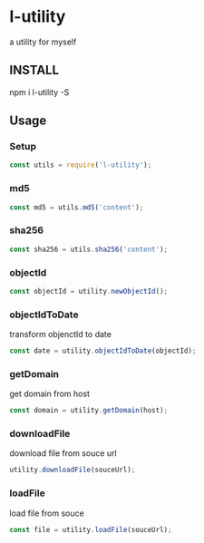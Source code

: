 # l-utility
a utility for myself

## INSTALL
npm i l-utility -S

## Usage

### Setup
```javascript
const utils = require('l-utility');
```

### md5
```javascript
const md5 = utils.md5('content');
```

### sha256
```javascript
const sha256 = utils.sha256('content');
```

### objectId
```javascript
const objectId = utility.newObjectId();
```

### objectIdToDate
transform objenctId to date
```javascript
const date = utility.objectIdToDate(objectId);
```

### getDomain
get domain from host
```javascript
const domain = utility.getDomain(host);
```

### downloadFile
download file from souce url
```javascript
utility.downloadFile(souceUrl);
```

### loadFile
load file from souce
```javascript
const file = utility.loadFile(souceUrl);
```

